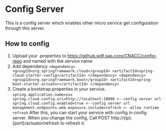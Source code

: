 # Config Server
This is a config server which enables other micro service get configuration through this server.
## How to config
1. Upload your .properties to https://github.wdf.sap.corp/CNACC/config-repo and named with the service name
2. Add dependency 
``
        <dependency>
            <groupId>org.springframework.cloud</groupId>
            <artifactId>spring-cloud-starter-config</artifactId>
        </dependency>
        <dependency>
            <groupId>org.springframework.boot</groupId>
            <artifactId>spring-boot-starter-actuator</artifactId>
        </dependency>
``
3. Create a bootstrap.properties in your service.
``
spring.application.name=xxx
spring.cloud.config.uri=http://localhost:10090 <--config server url
spring.cloud.config.enabled=true <--config server url
management.endpoints.web.exposure.include=refresh <--allow runtime refresh
``
After this, you can start your service with config in config server. 
When you change the config, Call POST http://{ip}:{port}/actuator/refresh to refresh it.
